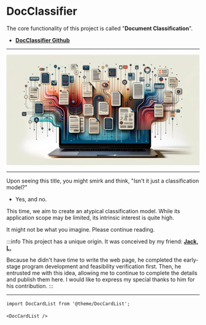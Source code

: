 # DocClassifier

The core functionality of this project is called "**Document Classification**".

- [**DocClassifier Github**](https://github.com/DocsaidLab/DocClassifier)

---

![title](./resources/title.jpg)

---

Upon seeing this title, you might smirk and think, "Isn't it just a classification model?"

- Yes, and no.

This time, we aim to create an atypical classification model. While its application scope may be limited, its intrinsic interest is quite high.

It might not be what you imagine. Please continue reading.

:::info
This project has a unique origin. It was conceived by my friend: [**Jack, L.**](https://github.com/Jack-Lin-NTU)

Because he didn't have time to write the web page, he completed the early-stage program development and feasibility verification first. Then, he entrusted me with this idea, allowing me to continue to complete the details and publish them here. I would like to express my special thanks to him for his contribution.
:::

---

```mdx-code-block
import DocCardList from '@theme/DocCardList';

<DocCardList />
```
